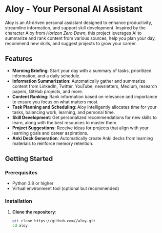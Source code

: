 # Aloy - Your Personal AI Assistant

Aloy is an AI-driven personal assistant designed to enhance productivity, streamline information, and support skill development. Inspired by the character Aloy from *Horizon Zero Dawn*, this project leverages AI to summarize and rank content from various sources, help you plan your day, recommend new skills, and suggest projects to grow your career.

## Features

- **Morning Briefing**: Start your day with a summary of tasks, prioritized information, and a daily schedule.
- **Information Summarization**: Automatically gather and summarize content from LinkedIn, Twitter, YouTube, newsletters, Medium, research papers, GitHub projects, and more.
- **Content Ranking**: Rank information based on relevance and importance to ensure you focus on what matters most.
- **Task Planning and Scheduling**: Aloy intelligently allocates time for your tasks, balancing work, learning, and personal time.
- **Skill Development**: Get personalized recommendations for new skills to learn, along with the best resources to master them.
- **Project Suggestions**: Receive ideas for projects that align with your learning goals and career aspirations.
- **Anki Deck Generation**: Automatically create Anki decks from learning materials to reinforce memory retention.

## Getting Started

### Prerequisites

- Python 3.8 or higher
- Virtual environment tool (optional but recommended)

### Installation

1. **Clone the repository**:
   ```bash
   git clone https://github.com//aloy.git
   cd aloy
